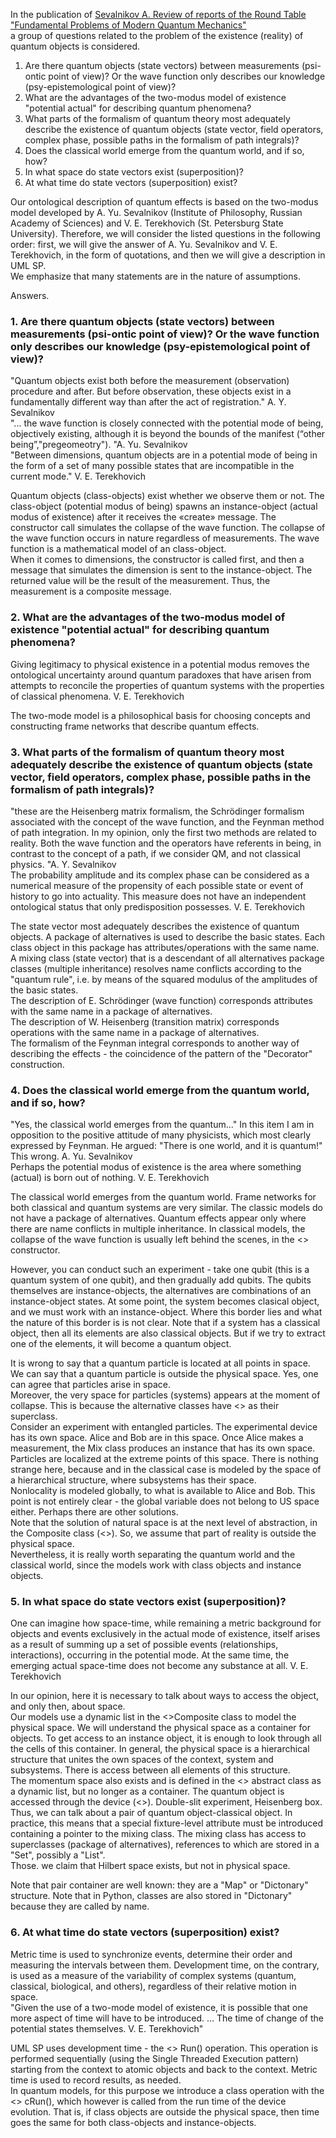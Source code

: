 In the publication of [Sevalnikov A. Review of reports of the Round Table "Fundamental Problems of Modern Quantum Mechanics"](https://vox-journal.org/html/issues/480)  
a group of questions related to the problem of the existence (reality) of quantum objects is considered.

1. Are there quantum objects (state vectors) between measurements
(psi-ontic point of view)? Or the wave function only describes our knowledge
(psy-epistemological point of view)?
2. What are the advantages of the two-modus model of existence "potential actual" for describing quantum phenomena?
3. What parts of the formalism of quantum theory most adequately describe the existence of quantum objects (state vector, field operators, complex phase, possible paths in the formalism of path integrals)?
4. Does the classical world emerge from the quantum world, and if so, how?
5. In what space do state vectors exist (superposition)?
6. At what time do state vectors (superposition) exist?

Our ontological description of quantum effects is based on the two-modus model developed by A. Yu. Sevalnikov (Institute of Philosophy, Russian Academy of Sciences) and V. E. Terekhovich (St. Petersburg State University). Therefore, we will consider the listed questions in the following order: first, we will give the answer of A. Yu. Sevalnikov and V. E. Terekhovich, in the form of quotations, and then we will give a description in UML SP.  
We emphasize that many statements are in the nature of assumptions.

Answers.
### 1. Are there quantum objects (state vectors) between measurements (psi-ontic point of view)? Or the wave function only describes our knowledge (psy-epistemological point of view)?  
"Quantum objects exist both before the measurement (observation) procedure and after. But before observation, these objects exist in a fundamentally different way than after the act of registration." A. Y. Sevalnikov  
"... the wave function is closely connected with the potential mode of being, objectively
existing, although it is beyond the bounds of the manifest (“other being”,"pregeomeotry"). "A. Yu. Sevalnikov  
"Between dimensions, quantum objects are in a potential mode of being
in the form of a set of many possible states that are incompatible in the current
mode." V. E. Terekhovich
  
Quantum objects (class-objects) exist whether we observe them or not. The class-object (potential modus of being) spawns an instance-object (actual modus of existence) after it receives the «create» message. The constructor call simulates the collapse of the wave function. The collapse of the wave function occurs in nature regardless of measurements.
The wave function is a mathematical model of an class-object.  
When it comes to dimensions, the constructor is called first, and then a message that simulates the dimension is sent to the instance-object. The returned value will be the result of the measurement. Thus, the measurement is a composite message.

### 2. What are the advantages of the two-modus model of existence "potential actual" for describing quantum phenomena?  
Giving legitimacy to physical existence in a potential modus removes the ontological uncertainty around quantum paradoxes that have arisen from attempts to reconcile the properties of quantum systems with the properties of classical phenomena.
V. E. Terekhovich  

The two-mode model is a philosophical basis for choosing concepts and constructing frame networks that describe quantum effects.

### 3. What parts of the formalism of quantum theory most adequately describe the existence of quantum objects (state vector, field operators, complex phase, possible paths in the formalism of path integrals)?  
"these are the Heisenberg matrix formalism, the Schrödinger formalism associated with the concept of the wave function, and the Feynman method of path integration. In my opinion, only the first two methods are related to reality. Both the wave function and the operators have referents in being, in contrast to the concept of a path, if we consider QM, and not classical physics. "A. Y. Sevalnikov  
The probability amplitude and its complex phase can be considered as a numerical measure of the propensity of each possible state or event of history to go into actuality. This measure does not have an independent ontological
status that only predisposition possesses. V. E. Terekhovich  
  
The state vector most adequately describes the existence of quantum objects. A package of alternatives is used to describe the basic states. Each class object in this package has attributes/operations with the same name. A mixing class (state vector) that is a descendant of all alternatives package classes (multiple inheritance) resolves name conflicts according to the "quantum rule", i.e. by means of the squared modulus of the amplitudes of the basic states.  
The description of E. Schrödinger (wave function) corresponds attributes  with the same name in a package of alternatives.  
The description of W. Heisenberg (transition matrix) corresponds  operations with the same name in a package of alternatives.  
The formalism of the Feynman integral corresponds to another way of describing the effects - the coincidence of the pattern of the "Decorator" construction.
  
### 4. Does the classical world emerge from the quantum world, and if so, how?  
"Yes, the classical world emerges from the quantum..."
In this item I am in opposition to the positive attitude of many physicists, which most clearly
expressed by Feynman. He argued: "There is one world, and it is quantum!" This
wrong. A. Yu. Sevalnikov  
Perhaps the potential modus of existence is the area where something (actual) is born out of nothing. V. E. Terekhovich  
  
The classical world emerges from the quantum world. Frame networks for both classical and quantum systems are very similar. The classic models do not have a package of alternatives. Quantum effects appear only where there are name conflicts in multiple inheritance. In classical models, the collapse of the wave function is usually left behind the scenes, in the <<Context>> constructor.  
  
However, you can conduct such an experiment - take one qubit (this is a quantum system of one qubit), and then gradually add qubits. The qubits themselves are instance-objects, the alternatives are combinations of an instance-object states.  At some point, the system becomes clasical object, and we must work with an instance-object. Where this border lies and what the nature of this border is is not clear.
Note that if a system has a classical object, then all its elements are also classical objects. But if we try to extract one of the elements, it will become a quantum object.  
  
It is wrong to say that a quantum particle is located at all points in space. We can say that a quantum particle is outside the physical space. Yes, one can agree that particles arise in space.  
Moreover, the very space for particles (systems) appears at the moment of collapse. This is because the alternative classes have <<Category>> as their superclass.  
Consider an experiment with entangled particles. The experimental device has its own space. Alice and Bob are in this space. Once Alice makes a measurement, the Mix class produces an instance that has its own space. Particles are localized at the extreme points of this space. There is nothing strange here, because and in the classical case is modeled by the space of a hierarchical structure, where subsystems has their space.  
Nonlocality is modeled globally, to what is available to Alice and Bob. This point is not entirely clear - the global variable does not belong to US space either. Perhaps there are other solutions.  
Note that the solution of natural space is at the next level of abstraction, in the Composite class (<<Category>>).
So, we assume that part of reality is outside the physical space.  
Nevertheless, it is really worth separating the quantum world and the classical world, since the models work with class objects and instance objects.  
  
### 5. In what space do state vectors exist (superposition)?  
One can imagine how space-time, while remaining a metric background for
objects and events exclusively in the actual mode of existence, itself arises
as a result of summing up a set of possible events (relationships, interactions),
occurring in the potential mode. At the same time, the emerging actual
space-time does not become any substance at all. V. E. Terekhovich   
  
In our opinion, here it is necessary to talk about ways to access the object, and only then, about space.  
Our models use a dynamic list in the <<Category>>Composite  class to model the physical space. We will understand the physical space as a container for objects. To get access to an instance object, it is enough to look through all the cells of this container. In general, the physical space is a hierarchical structure that unites the own spaces of the context, system and subsystems. There is access between all elements of this structure.  
The momentum space also exists and is defined in the <<Substance>> abstract class as a dynamic list, but no longer as a container.
The quantum object is accessed through the device (<<System>>). Double-slit experiment, Heisenberg box. Thus, we can talk about a pair of quantum object-classical object. In practice, this means that a special fixture-level attribute must be introduced containing a pointer to the mixing class. The mixing class has access to superclasses (package of alternatives), references to which are stored in a "Set", possibly a "List".  
Those. we claim that Hilbert space exists, but not in physical space.  
  
Note that pair container are well known: they are a "Map" or "Dictonary" structure. Note that in Python, classes are also stored in "Dictonary" because they are called by name.    
  
### 6. At what time do state vectors (superposition) exist?  
Metric time is used to synchronize events, determine their order
and measuring the intervals between them. Development time, on the contrary, is used as a measure of the variability of complex systems (quantum, classical, biological, and others), regardless of their relative motion in space.  
"Given the use of a two-mode model of existence, it is possible that one more aspect of time will have to be introduced. ... The time of change of the potential states themselves. V. E. Terekhovich"  
  
UML SP uses development time - the <<Exist>> Run() operation. This operation is performed sequentially (using the Single Threaded Execution pattern) starting from the context to atomic objects and back to the context. Metric time is used to record results, as needed.  
In quantum models, for this purpose we introduce a class operation with the <<Exist>> cRun(), which however is called from the run time of the device evolution. That is, if class objects are outside the physical space, then time goes the same for both class-objects and instance-objects.  
